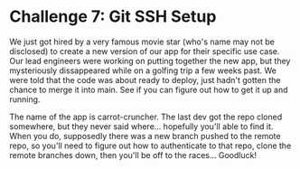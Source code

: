 Challenge 7: Git SSH Setup
==============================

We just got hired by a very famous movie star (who's name may not be disclosed)
to create a new version of our app for their specific use case. Our lead
engineers were working on putting together the new app, but they mysteriously
dissappeared while on a golfing trip a few weeks past. We were told that the
code was about ready to deploy, just hadn't gotten the chance to merge it into
main. See if you can figure out how to get it up and running.

The name of the app is carrot-cruncher. The last dev got the repo cloned somewhere, 
but they never said where... hopefully you'll able to find it. When you do, supposedly
there was a new branch pushed to the remote repo, so you'll need to figure out how to
authenticate to that repo, clone the remote branches down, then you'll be off to 
the races... Goodluck!
